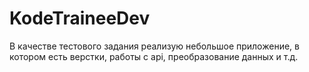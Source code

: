 # KodeTraineeDev
В качестве тестового задания  реализую небольшое приложение, в котором есть верстки, работы с api, преобразование данных и т.д.

